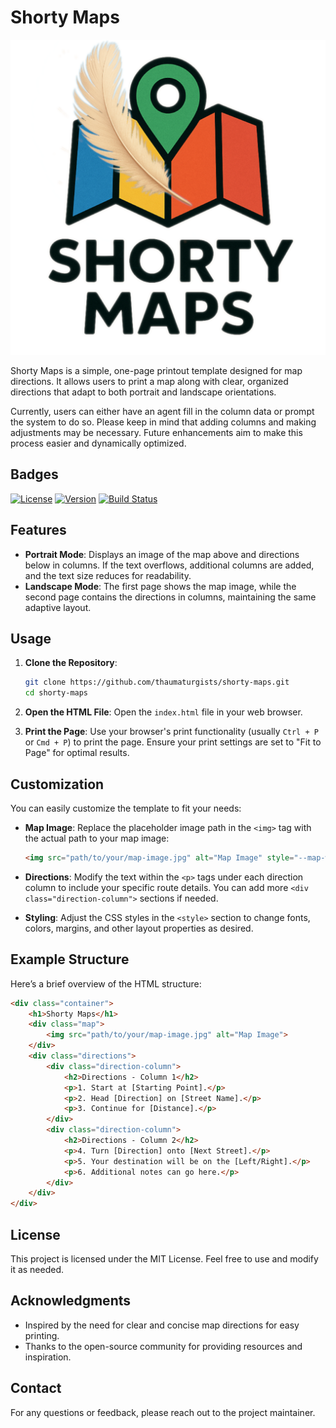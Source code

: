 # Shorty Maps

![Shorty Maps Logo](./public/sml.png) <!-- Replace with the actual path to your image -->

Shorty Maps is a simple, one-page printout template designed for map directions. It allows users to print a map along with clear, organized directions that adapt to both portrait and landscape orientations.

Currently, users can either have an agent fill in the column data or prompt the system to do so. Please keep in mind that adding columns and making adjustments may be necessary. Future enhancements aim to make this process easier and dynamically optimized.

## Badges

[![License](https://img.shields.io/badge/license-MIT-blue.svg)](LICENSE) <!-- Replace with actual badge links -->
[![Version](https://img.shields.io/badge/version-1.0.0-brightgreen.svg)](VERSION) <!-- Replace with actual badge links -->
[![Build Status](https://img.shields.io/badge/build-passing-brightgreen.svg)](BUILD_STATUS) <!-- Replace with actual badge links -->

## Features

- **Portrait Mode**: Displays an image of the map above and directions below in columns. If the text overflows, additional columns are added, and the text size reduces for readability.
- **Landscape Mode**: The first page shows the map image, while the second page contains the directions in columns, maintaining the same adaptive layout.

## Usage

1. **Clone the Repository**: 
   ```bash
   git clone https://github.com/thaumaturgists/shorty-maps.git
   cd shorty-maps
   ```

2. **Open the HTML File**: Open the `index.html` file in your web browser.

3. **Print the Page**: Use your browser's print functionality (usually `Ctrl + P` or `Cmd + P`) to print the page. Ensure your print settings are set to "Fit to Page" for optimal results.

## Customization

You can easily customize the template to fit your needs:

- **Map Image**: Replace the placeholder image path in the `<img>` tag with the actual path to your map image:
  ```html
  <img src="path/to/your/map-image.jpg" alt="Map Image" style="--map-width: 80%;">
  ```

- **Directions**: Modify the text within the `<p>` tags under each direction column to include your specific route details. You can add more `<div class="direction-column">` sections if needed.

- **Styling**: Adjust the CSS styles in the `<style>` section to change fonts, colors, margins, and other layout properties as desired.

## Example Structure

Here’s a brief overview of the HTML structure:

```html
<div class="container">
    <h1>Shorty Maps</h1>
    <div class="map">
        <img src="path/to/your/map-image.jpg" alt="Map Image">
    </div>
    <div class="directions">
        <div class="direction-column">
            <h2>Directions - Column 1</h2>
            <p>1. Start at [Starting Point].</p>
            <p>2. Head [Direction] on [Street Name].</p>
            <p>3. Continue for [Distance].</p>
        </div>
        <div class="direction-column">
            <h2>Directions - Column 2</h2>
            <p>4. Turn [Direction] onto [Next Street].</p>
            <p>5. Your destination will be on the [Left/Right].</p>
            <p>6. Additional notes can go here.</p>
        </div>
    </div>
</div>
```

## License

This project is licensed under the MIT License. Feel free to use and modify it as needed.

## Acknowledgments

- Inspired by the need for clear and concise map directions for easy printing.
- Thanks to the open-source community for providing resources and inspiration.

## Contact

For any questions or feedback, please reach out to the project maintainer.
